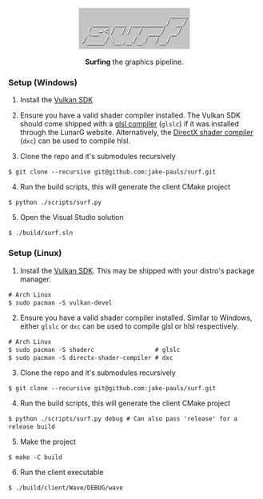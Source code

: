 <p align="center">
    <img src=".github/assets/surf-logo.png" alt="surf">
</p>
<p align="center">
    <b>Surfing</b> the graphics pipeline.
</p>

### Setup (Windows)
1. Install the [Vulkan SDK](https://vulkan.lunarg.com/sdk/home#windows)

2. Ensure you have a valid shader compiler installed. The Vulkan SDK should come shipped with  a [glsl compiler](https://github.com/KhronosGroup/glslang) (`glslc`) if it was installed through the LunarG website. Alternatively, the [DirectX shader compiler](https://github.com/microsoft/DirectXShaderCompiler) (`dxc`) can be used to compile hlsl.

3. Clone the repo and it's submodules recursively
```
$ git clone --recursive git@github.com:jake-pauls/surf.git
```

4. Run the build scripts, this will generate the client CMake project
```
$ python ./scripts/surf.py
```

5. Open the Visual Studio solution
```
$ ./build/surf.sln
```

### Setup (Linux)
1. Install the [Vulkan SDK](https://vulkan.lunarg.com/sdk/home#windows). This may be shipped with your distro's package manager.
```
# Arch Linux
$ sudo pacman -S vulkan-devel
```

2. Ensure you have a valid shader compiler installed. Similar to Windows, either `glslc` or `dxc` can be used to compile glsl or hlsl respectively. 
```
# Arch Linux
$ sudo pacman -S shaderc                 # glslc
$ sudo pacman -S directx-shader-compiler # dxc
```

3. Clone the repo and it's submodules recursively
```
$ git clone --recursive git@github.com:jake-pauls/surf.git
```

4. Run the build scripts, this will generate the client CMake project
```
$ python ./scripts/surf.py debug # Can also pass 'release' for a release build
```

5. Make the project
```
$ make -C build
```

6. Run the client executable
```
$ ./build/client/Wave/DEBUG/wave
```